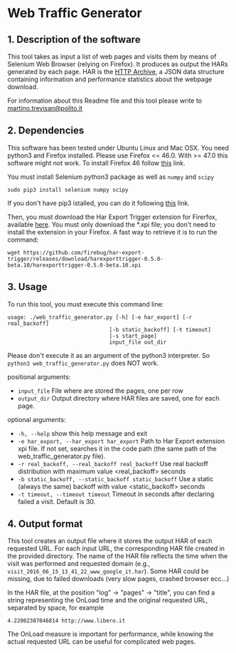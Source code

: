 Web Traffic Generator
=====================

## 1. Description of the software
This tool takes as input a list of web pages and visits them by means of Selenium Web Browser (relying on Firefox).
It produces as output the HARs generated by each page.
HAR is the [HTTP Archive](http://www.softwareishard.com/blog/har-12-spec/), a JSON data structure containing 
information and performance statistics about the webpage download.

For information about this Readme file and this tool please write to [martino.trevisan@polito.it](mailto:martino.trevisan@polito.it)

## 2. Dependencies
This software has been tested under Ubuntu Linux and Mac OSX. You need python3 and Firefox installed.
Please use Firefox <= 46.0. With >= 47.0 this software might not work.
To install Firefox 46 follow [this](http://www.askmetutorials.com/2016/04/install-firefox-46-on-ubuntu-1604-1404.html) link.

You must install Selenium python3 package as well as `numpy` and `scipy`
```
sudo pip3 install selenium numpy scipy
```

If you don't have pip3 istalled, you can do it following 
[this](http://stackoverflow.com/questions/6587507/how-to-install-pip-with-python-3) link.

Then, you must download the Har Export Trigger extension for Firerfox, available [here](http://www.softwareishard.com/blog/har-export-trigger/).
You must only download the *.xpi file; you don't need to install the extension in your Firefox.
A fast way to retrieve it is to run the command:

```
wget https://github.com/firebug/har-export-trigger/releases/download/harexporttrigger-0.5.0-beta.10/harexporttrigger-0.5.0-beta.10.xpi
```

## 3. Usage
To run this tool, you must execute this command line:
```
usage: ./web_traffic_generator.py [-h] [-e har_export] [-r real_backoff]
                                [-b static_backoff] [-t timeout]
                                [-s start_page]
                                input_file out_dir
```

Please don't execute it as an argument of the python3 interpreter.
So `python3 web_traffic_generator.py` does NOT work.

positional arguments:
*  `input_file`            File where are stored the pages, one per row
*  `output_dir`            Output directory where HAR files are saved, one for each page.

optional arguments:
*  `-h, --help`            show this help message and exit
*  `-e har_export, --har_export har_export`
                        Path to Har Export extension xpi file. If not set,
                        searches it in the code path (the same path of the web_traffic_generator.py file).
*  `-r real_backoff, --real_backoff real_backoff`
                        Use real backoff distribution with maximum value
                        <real_backoff> seconds
*  `-b static_backoff, --static_backoff static_backoff`
                        Use a static (always the same) backoff with value <static_backoff>
                        seconds
*  `-t timeout, --timeout timeout`
                        Timeout in seconds after declaring failed a visit.
                        Default is 30.


## 4. Output format
This tool creates an output file where it stores the output HAR of each requested URL.
For each input URL, the corresponding HAR file created in the provided directory.
The name of the HAR file reflects the time when the visit was performed and requested domain  (e.g., `visit_2016_06_15_13_41_22_www_google_it.har`).
Some HAR could be missing, due to failed downloads (very slow pages, crashed browser ecc...)

In the HAR file, at the position "log" -> "pages" -> "title", you can find a string representing the OnLoad time and
the original requested URL, separated by space, for example

`4.22002387046814 http://www.libero.it`

The OnLoad measure is important for performance, while knowing the actual requested URL can be useful for complicated web pages.


